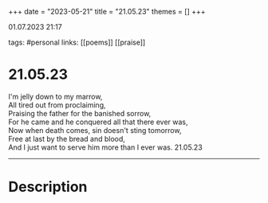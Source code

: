 +++
date = "2023-05-21"
title = "21.05.23"
themes = []
+++

01.07.2023 21:17

tags: #personal
links: [[poems]] [[praise]]

# 21.05.23
I'm jelly down to my marrow,  
All tired out from proclaiming,  
Praising the father for the banished sorrow,  
For he came and he conquered all that there ever was,  
Now when death comes, sin doesn't sting tomorrow,  
Free at last by the bread and blood,  
And I just want to serve him more than I ever was.
21.05.23

---
# Description
